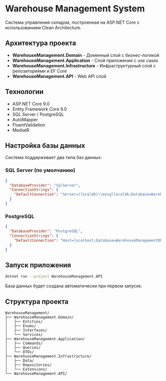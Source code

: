 # Warehouse Management System

Система управления складом, построенная на ASP.NET Core с использованием Clean Architecture.

## Архитектура проекта

- **WarehouseManagement.Domain** - Доменный слой с бизнес-логикой
- **WarehouseManagement.Application** - Слой приложения с use cases
- **WarehouseManagement.Infrastructure** - Инфраструктурный слой с репозиториями и EF Core
- **WarehouseManagement.API** - Web API слой

## Технологии

- ASP.NET Core 9.0
- Entity Framework Core 9.0
- SQL Server / PostgreSQL
- AutoMapper
- FluentValidation
- MediatR

## Настройка базы данных

Система поддерживает два типа баз данных:

### SQL Server (по умолчанию)
```json
{
  "DatabaseProvider": "SqlServer",
  "ConnectionStrings": {
    "DefaultConnection": "Server=(localdb)\\mssqllocaldb;Database=WarehouseManagementDb;Trusted_Connection=true;MultipleActiveResultSets=true"
  }
}
```

### PostgreSQL
```json
{
  "DatabaseProvider": "PostgreSQL",
  "ConnectionStrings": {
    "DefaultConnection": "Host=localhost;Database=WarehouseManagementDb;Username=postgres;Password=your_password"
  }
}
```

## Запуск приложения

```bash
dotnet run --project WarehouseManagement.API
```

База данных будет создана автоматически при первом запуске.

## Структура проекта

```
WarehouseManagement/
├── WarehouseManagement.Domain/
│   ├── Entities/
│   ├── Enums/
│   ├── Interfaces/
│   └── Services/
├── WarehouseManagement.Application/
│   ├── Commands/
│   ├── Queries/
│   └── DTOs/
├── WarehouseManagement.Infrastructure/
│   ├── Data/
│   ├── Repositories/
│   └── Extensions/
└── WarehouseManagement.API/
```